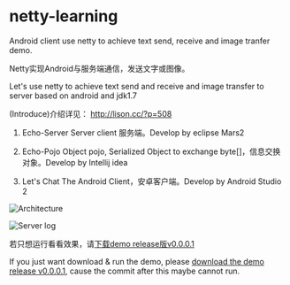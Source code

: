 # netty-learning
Android client use netty to achieve text send, receive and image tranfer demo.

Netty实现Android与服务端通信，发送文字或图像。

Let's use netty to achieve text send and receive and  image transfer to server based on android and jdk1.7

(Introduce)介绍详见：
http://lison.cc/?p=508

1.  Echo-Server
    Server client 服务端。Develop by eclipse Mars2

2.  Echo-Pojo
    Object pojo, Serialized Object to exchange byte[]，信息交换对象。Develop by Intellij idea

3.  Let's Chat
    The Android Client，安卓客户端。Develop by Android Studio 2

![Architecture](http://lison.cc/wp-content/uploads/2016/05/Echo-Server%E3%80%81Echo-Pojo%E3%80%81Letss-Chat-Relationship.jpg)

![Server log](http://lison.cc/wp-content/uploads/2016/05/QQ%E6%88%AA%E5%9B%BE20160518130056.png)

若只想运行看看效果，请[下载demo release版v0.0.0.1](https://github.com/LisonLiou/netty-learning/releases/tag/v0.0.0.1)

If you just want download & run the demo, please [download the demo release v0.0.0.1](https://github.com/LisonLiou/netty-learning/releases/tag/v0.0.0.1), cause the commit after this maybe cannot run.
